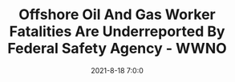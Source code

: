 ---
"title": "Offshore Oil And Gas Worker Fatalities Are Underreported By Federal Safety Agency - WWNO"
"date": "2021-8-18 7:0:0"
"feed_name": "GOOGLENEWS"
"feed_website": "https://news.google.com/search?q=drilling%2Bincident&hl=en-US&gl=US&ceid=US:en"
"feed_rss": "https://news.google.com/rss/search?q=drilling%2Bincident&hl=en-US&gl=US&ceid=US:en"
"link": "https://www.wwno.org/coastal-desk/2021-08-18/offshore-oil-and-gas-worker-fatalities-are-underreported-by-federal-safety-agency"
"file": "_posts/2021-8-18-7-0-0_GOOGLENEWS_547d86a10514f401b9de762427b2847338102898.md"
"accident": "0"
"drilling": "0"
---